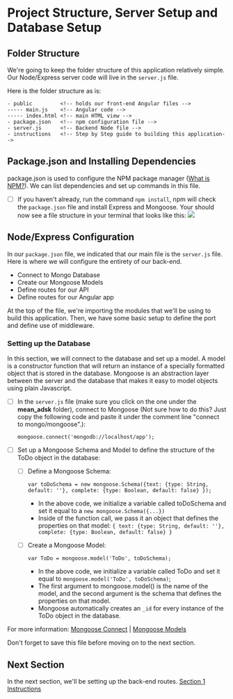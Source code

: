 # Project Structure, Server Setup and Database Setup

## Folder Structure

We're going to keep the folder structure of this application relatively simple. Our Node/Express server code will live in the `server.js` file. 

Here is the folder structure as is:

    - public         <!-- holds our front-end Angular files -->
    ----- main.js    <!-- Angular code -->
    ----- index.html <!-- main HTML view -->
    - package.json   <!-- npm configuration file -->
    - server.js      <!-- Backend Node file -->
    - instructions   <!-- Step by Step guide to building this application-->

## Package.json and Installing Dependencies

package.json is used to configure the NPM package manager ([What is NPM?](https://docs.npmjs.com/getting-started/what-is-npm)). We can list dependencies and set up commands in this file. 

- [ ] If you haven't already, run the command `npm install`, npm will check the `package.json` file and install Express and Mongoose. Your should now see a file structure in your terminal that looks like this: ![](http://i68.tinypic.com/10hr8mq.jpg)

## Node/Express Configuration

In our `package.json` file, we indicated that our main file is the `server.js` file. Here is where we will configure the entirety of our back-end. 
* Connect to Mongo Database
* Create our Mongoose Models
* Define routes for our API
* Define routes for our Angular app

At the top of the file, we're importing the modules that we'll be using to build this application. Then, we have some basic setup to define the port and define use of middleware.

### Setting up the Database
In this section, we will connect to the database and set up a model. A model is a constructor function that will return an instance of a specially formatted object that is stored in the database. Mongoose is an abstraction layer between the server and the database that makes it easy to model objects using plain Javascript.

- [ ] In the `server.js` file (make sure you click on the one under the **mean_adsk** folder), connect to Mongoose (Not sure how to do this? Just copy the following code and paste it under the comment line "connect to mongo/mongoose".):

     `mongoose.connect('mongodb://localhost/app'); `

- [ ] Set up a Mongoose Schema and Model to define the structure of the ToDo object in the database:
  - [ ] Define a Mongoose Schema:
  
     `var toDoSchema = new mongoose.Schema({text: {type: String, default: ''}, complete: {type: Boolean, default: false} });`
  
    - In the above code, we initialize a variable called toDoSchema and set it equal to a `new mongoose.Schema({...})`
    - Inside of the function call, we pass it an object that defines the properties on that model: `{ text: {type: String, default: ''}, complete: {type: Boolean, default: false} }`
  - [ ] Create a Mongoose Model:
 
     `var ToDo = mongoose.model('ToDo', toDoSchema);`
  
    - In the above code, we initialize a variable called ToDo and set it equal to `mongoose.model('ToDo', toDoSchema)`;
    - The first argument to mongoose.model() is the name of the model, and the second argument is the schema that defines the properties on that model. 
    - Mongoose automatically creates an `_id` for every instance of the ToDo object in the database.

For more information: [Mongoose Connect](http://mongoosejs.com/docs/connections.html) | [Mongoose Models](http://mongoosejs.com/docs/models.html)

Don't forget to save this file before moving on to the next section.

## Next Section

In the next section, we'll be setting up the back-end routes. [Section 1 Instructions](./branch1.md)
